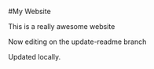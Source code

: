 #My Website

This is a really awesome website

Now editing on the update-readme branch

Updated locally.
